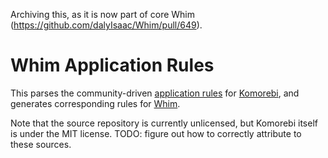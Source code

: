 Archiving this, as it is now part of core Whim (https://github.com/dalyIsaac/Whim/pull/649).

# Whim Application Rules

This parses the community-driven [application rules](https://github.com/LGUG2Z/komorebi-application-specific-configuration) for [Komorebi](https://github.com/LGUG2Z/komorebi), and generates corresponding rules for [Whim](https://github.com/dalyIsaac/Whim).

Note that the source repository is currently unlicensed, but Komorebi itself is under the MIT license. TODO: figure out how to correctly attribute to these sources.

